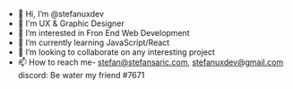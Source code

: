 - 👋 Hi, I’m @stefanuxdev
- 💯 I'm UX & Graphic Designer
- 👀 I’m interested in Fron End Web Development 
- 🌱 I’m currently learning JavaScript/React
- 💞️ I’m looking to collaborate on any interesting project
- 📫 How to reach me- stefan@stefansaric.com, stefanuxdev@gmail.com discord: Be water my friend #7671

<!---
stefanuxdev/stefanuxdev is a ✨ special ✨ repository because its `README.md` (this file) appears on your GitHub profile.
You can click the Preview link to take a look at your changes.
--->
